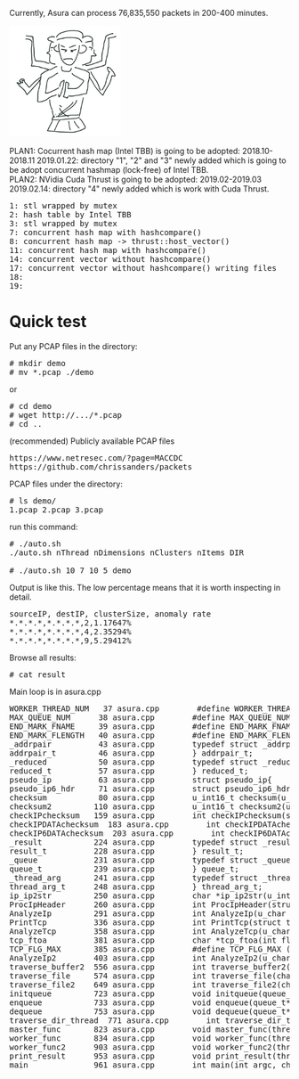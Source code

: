 Currently, Asura can process 76,835,550 packets in 200-400 minutes.

<img src="asura.png" width=200 height=200>

PLAN1: Cocurrent hash map (Intel TBB) is going to be adopted: 2018.10-2018.11
2019.01.22: directory "1", "2" and "3" newly added which is going to be adopt concurrent hashmap (lock-free) of Intel TBB. 
<br>
PLAN2: NVidia Cuda Thrust is going to be adopted: 2019.02-2019.03
2019.02.14: directory "4" newly added which is work with Cuda Thrust.

<pre>
1: stl wrapped by mutex
2: hash table by Intel TBB
3: stl wrapped by mutex
7: concurrent hash map with hashcompare()
8: concurrent hash map -> thrust::host_vector()
11: concurrent hash map with hashcompare()
14: concurrent vector without hashcompare()
17: concurrent vector without hashcompare() writing files
18:
19:
</pre>

# Quick test

Put any PCAP files in the directory:
<pre>
# mkdir demo
# mv *.pcap ./demo
</pre>

or
<pre>
# cd demo
# wget http://.../*.pcap
# cd ..
</pre>

(recommended) Publicly available PCAP files
<pre>
https://www.netresec.com/?page=MACCDC
https://github.com/chrissanders/packets
</pre>

PCAP files under the directory:
<pre>
# ls demo/
1.pcap 2.pcap 3.pcap
</pre>

run this command:
<pre>
# ./auto.sh
./auto.sh nThread nDimensions nClusters nItems DIR

# ./auto.sh 10 7 10 5 demo
</pre>

Output is like this. The low percentage means that it is worth inspecting in detail.
<pre>
sourceIP, destIP, clusterSize, anomaly rate
*.*.*.*,*.*.*.*,2,1.17647%
*.*.*.*,*.*.*.*,4,2.35294%
*.*.*.*,*.*.*.*,9,5.29412%
</pre>

Browse all results:
<pre>
# cat result
</pre>

Main loop is in asura.cpp
<pre>
WORKER_THREAD_NUM   37 asura.cpp        #define WORKER_THREAD_NUM N
MAX_QUEUE_NUM      38 asura.cpp        #define MAX_QUEUE_NUM N
END_MARK_FNAME     39 asura.cpp        #define END_MARK_FNAME   "///"
END_MARK_FLENGTH   40 asura.cpp        #define END_MARK_FLENGTH 3
_addrpair          43 asura.cpp        typedef struct _addrpair {
addrpair_t         46 asura.cpp        } addrpair_t;
_reduced           50 asura.cpp        typedef struct _reduced {
reduced_t          57 asura.cpp        } reduced_t;
pseudo_ip          63 asura.cpp        struct pseudo_ip{
pseudo_ip6_hdr     71 asura.cpp        struct pseudo_ip6_hdr{
checksum           80 asura.cpp        u_int16_t checksum(u_char *data,int len)
checksum2         110 asura.cpp        u_int16_t checksum2(u_char *data1,int len1,u_char *data2,int len2)
checkIPchecksum   159 asura.cpp        int checkIPchecksum(struct iphdr *iphdr,u_char *option,int optionLen)
checkIPDATAchecksum  183 asura.cpp        int checkIPDATAchecksum(struct iphdr *iphdr,unsigned char *data,int len)
checkIP6DATAchecksum  203 asura.cpp        int checkIP6DATAchecksum(struct ip6_hdr *ip,unsigned char *data,int len)
_result           224 asura.cpp        typedef struct _result {
result_t          228 asura.cpp        } result_t;
_queue            231 asura.cpp        typedef struct _queue {
queue_t           239 asura.cpp        } queue_t;
_thread_arg       241 asura.cpp        typedef struct _thread_arg {
thread_arg_t      248 asura.cpp        } thread_arg_t;
ip_ip2str         250 asura.cpp        char *ip_ip2str(u_int32_t ip,char *buf,socklen_t size)
ProcIpHeader      260 asura.cpp        int ProcIpHeader(struct iphdr *iphdr,u_char *option,int optionLen,FILE *fp)
AnalyzeIp         291 asura.cpp        int AnalyzeIp(u_char *data,int size)
PrintTcp          336 asura.cpp        int PrintTcp(struct tcphdr *tcphdr,FILE *fp)
AnalyzeTcp        358 asura.cpp        int AnalyzeTcp(u_char *data,int size)
tcp_ftoa          381 asura.cpp        char *tcp_ftoa(int flag)
TCP_FLG_MAX       385 asura.cpp        #define TCP_FLG_MAX (sizeof f / sizeof f[0])
AnalyzeIp2        403 asura.cpp        int AnalyzeIp2(u_char *data,int size)
traverse_buffer2  556 asura.cpp        int traverse_buffer2(char* buf, int thread_id, char* filename)
traverse_file     574 asura.cpp        int traverse_file(char* filename, char* srchstr, int thread_id) {
traverse_file2    649 asura.cpp        int traverse_file2(char* filename, char* srchstr, int thread_id) {
initqueue         723 asura.cpp        void initqueue(queue_t* q) {
enqueue           733 asura.cpp        void enqueue(queue_t* q, char* path, int size) {
dequeue           753 asura.cpp        void dequeue(queue_t* q, char** fname, int* flen) {
traverse_dir_thread  771 asura.cpp        int traverse_dir_thread(queue_t* q, char* dirname) {
master_func       823 asura.cpp        void master_func(thread_arg_t* arg) {
worker_func       834 asura.cpp        void worker_func(thread_arg_t* arg) {
worker_func2      903 asura.cpp        void worker_func2(thread_arg_t* arg) {
print_result      953 asura.cpp        void print_result(thread_arg_t* arg) {
main              961 asura.cpp        int main(int argc, char* argv[]) {
</pre>